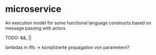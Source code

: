 # microservice
An execution model for some functional language constructs based on message passing with actors

TODO: &&, ||

lambdas in iffs -> komplizierte propagation von parametern?